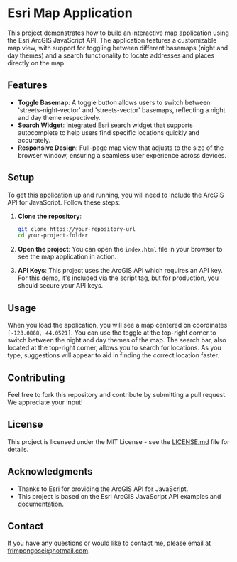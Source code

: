 # Esri Map Application

This project demonstrates how to build an interactive map application using the Esri ArcGIS JavaScript API. The application features a customizable map view, with support for toggling between different basemaps (night and day themes) and a search functionality to locate addresses and places directly on the map.

## Features

- **Toggle Basemap**: A toggle button allows users to switch between 'streets-night-vector' and 'streets-vector' basemaps, reflecting a night and day theme respectively.
- **Search Widget**: Integrated Esri search widget that supports autocomplete to help users find specific locations quickly and accurately.
- **Responsive Design**: Full-page map view that adjusts to the size of the browser window, ensuring a seamless user experience across devices.

## Setup

To get this application up and running, you will need to include the ArcGIS API for JavaScript. Follow these steps:

1. **Clone the repository**:
   ```bash
   git clone https://your-repository-url
   cd your-project-folder
   ```

2. **Open the project**:
   You can open the `index.html` file in your browser to see the map application in action.

3. **API Keys**:
   This project uses the ArcGIS API which requires an API key. For this demo, it's included via the script tag, but for production, you should secure your API keys.

## Usage

When you load the application, you will see a map centered on coordinates `[-123.0868, 44.0521]`. You can use the toggle at the top-right corner to switch between the night and day themes of the map. The search bar, also located at the top-right corner, allows you to search for locations. As you type, suggestions will appear to aid in finding the correct location faster.

## Contributing

Feel free to fork this repository and contribute by submitting a pull request. We appreciate your input!

## License

This project is licensed under the MIT License - see the [LICENSE.md](LICENSE) file for details.

## Acknowledgments

- Thanks to Esri for providing the ArcGIS API for JavaScript.
- This project is based on the Esri ArcGIS JavaScript API examples and documentation.

## Contact

If you have any questions or would like to contact me, please email at frimpongosei@hotmail.com.

```
